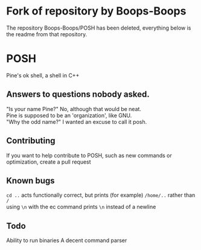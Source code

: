 # Fork of repository by Boops-Boops
The repository Boops-Boops/POSH has been deleted, 
everything below is the readme from that repository.

# POSH
Pine's ok shell, a shell in C++
## Answers to questions nobody asked.
"Is your name Pine?"
No, although that would be neat.  
Pine is supposed to be an 'organization', like GNU.  
"Why the odd name?"
I wanted an excuse to call it posh.  
## Contributing
If you want to help contribute to POSH, such as new commands or optimization, create a pull request
## Known bugs
``cd ..`` acts functionally correct, but prints (for example) ``/home/..`` rather than ``/``  
using ``\n`` with the ec command prints ``\n`` instead of a newline
## Todo
Ability to run binaries
A decent command parser
